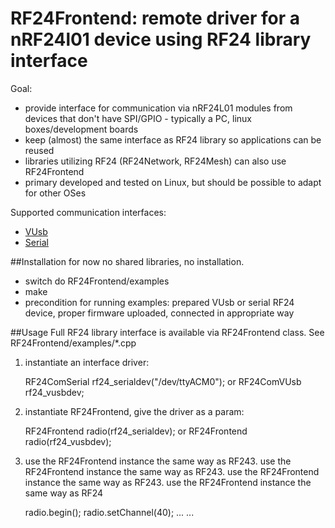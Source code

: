 # RF24Frontend: remote driver for a nRF24l01 device using RF24 library interface

Goal:
* provide interface for communication via nRF24L01 modules from devices that don't have SPI/GPIO - typically a PC, linux boxes/development boards
* keep (almost) the same interface as RF24 library so applications can be reused
* libraries utilizing RF24 (RF24Network, RF24Mesh) can also use RF24Frontend
* primary developed and tested on Linux, but should be possible to adapt for other OSes

Supported communication interfaces:
* [VUsb](http://www.obdev.at/products/vusb/index.html)
* [Serial](http://en.wikipedia.org/wiki/Serial_port)

##Installation
for now no shared libraries, no installation.
* switch do RF24Frontend/examples
* make
* precondition for running examples: prepared VUsb or serial RF24 device, proper firmware uploaded, connected in appropriate way


##Usage
Full RF24 library interface is available via RF24Frontend class.
See RF24Frontend/examples/*.cpp 

1. instantiate an interface driver:

    RF24ComSerial rf24_serialdev("/dev/ttyACM0");
or
    RF24ComVUsb rf24_vusbdev;

2. instantiate RF24Frontend, give the driver as a param:

    RF24Frontend radio(rf24_serialdev);
or
    RF24Frontend radio(rf24_vusbdev);

3. use the RF24Frontend instance the same way as RF243. use the RF24Frontend instance the same way as RF243. use the RF24Frontend instance the same way as RF243. use the RF24Frontend instance the same way as RF24

    radio.begin();
    radio.setChannel(40);
    ...
    ...

